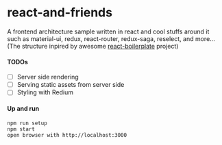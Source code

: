 # react-and-friends
A frontend architecture sample written in react and cool stuffs around it such as material-ui, redux, react-router, redux-saga, reselect, and more...
(The structure inpired by awesome [react-boilerplate](https://github.com/react-boilerplate/react-boilerplate) project)

#### TODOs
- [ ] Server side rendering
- [ ] Serving static assets from server side
- [ ] Styling with Redium

#### Up and run
```
npm run setup
npm start
open browser with http://localhost:3000
```

